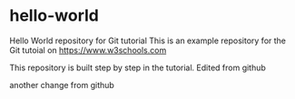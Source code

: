 # hello-world

Hello World repository for Git tutorial
This is an example repository for the Git tutoial on https://www.w3schools.com

This repository is built step by step in the tutorial.
Edited from github

another change from github
